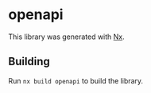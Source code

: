 # openapi

This library was generated with [Nx](https://nx.dev).

## Building

Run `nx build openapi` to build the library.
